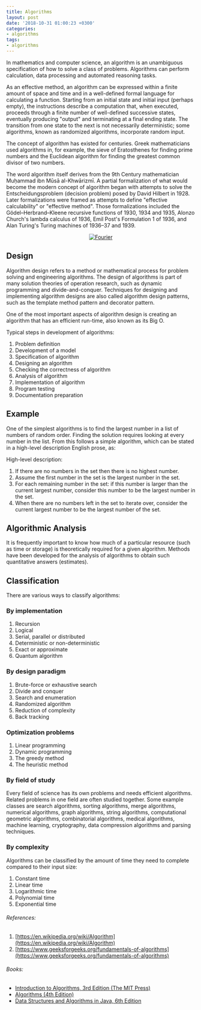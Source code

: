 ```yaml
---
title: Algorithms
layout: post
date: '2018-10-31 01:00:23 +0300'
categories:
- algorithms
tags:
- algorithms
---
```


In mathematics and computer science, an algorithm is an unambiguous specification of how to solve a class of problems. Algorithms can perform calculation, data processing and automated reasoning tasks.

As an effective method, an algorithm can be expressed within a finite amount of space and time and in a well-defined formal language for calculating a function. Starting from an initial state and initial input (perhaps empty), the instructions describe a computation that, when executed, proceeds through a finite number of well-defined successive states, eventually producing "output" and terminating at a final ending state. The transition from one state to the next is not necessarily deterministic; some algorithms, known as randomized algorithms, incorporate random input.

The concept of algorithm has existed for centuries. Greek mathematicians used algorithms in, for example, the sieve of Eratosthenes for finding prime numbers and the Euclidean algorithm for finding the greatest common divisor of two numbers.

The word algorithm itself derives from the 9th Century mathematician Muḥammad ibn Mūsā al-Khwārizmī. A partial formalization of what would become the modern concept of algorithm began with attempts to solve the Entscheidungsproblem (decision problem) posed by David Hilbert in 1928. Later formalizations were framed as attempts to define "effective calculability" or "effective method". Those formalizations included the Gödel–Herbrand–Kleene recursive functions of 1930, 1934 and 1935, Alonzo Church's lambda calculus of 1936, Emil Post's Formulation 1 of 1936, and Alan Turing's Turing machines of 1936–37 and 1939.

<p align="center">
    <a href="https://xkcd.com/26/" target="_blank"><img src="../../images/2018-10-31-algorithms.jpg" alt="Fourier" title="Fourier" /></a>
</p>

## Design
Algorithm design refers to a method or mathematical process for problem solving and engineering algorithms. The design of algorithms is part of many solution theories of operation research, such as dynamic programming and divide-and-conquer. Techniques for designing and implementing algorithm designs are also called algorithm design patterns, such as the template method pattern and decorator pattern.

One of the most important aspects of algorithm design is creating an algorithm that has an efficient run-time, also known as its Big O.

Typical steps in development of algorithms:
1. Problem definition
2. Development of a model
3. Specification of algorithm
4. Designing an algorithm
5. Checking the correctness of algorithm
6. Analysis of algorithm
7. Implementation of algorithm
8. Program testing
9. Documentation preparation

## Example
One of the simplest algorithms is to find the largest number in a list of numbers of random order. Finding the solution requires looking at every number in the list. From this follows a simple algorithm, which can be stated in a high-level description English prose, as:

High-level description:
1. If there are no numbers in the set then there is no highest number.
2. Assume the first number in the set is the largest number in the set.
3. For each remaining number in the set: if this number is larger than the current largest number, consider this number to be the largest number in the set.
4. When there are no numbers left in the set to iterate over, consider the current largest number to be the largest number of the set.

## Algorithmic Analysis
It is frequently important to know how much of a particular resource (such as time or storage) is theoretically required for a given algorithm. Methods have been developed for the analysis of algorithms to obtain such quantitative answers (estimates).

## Classification
There are various ways to classify algorithms:

### By implementation
1. Recursion
2. Logical
3. Serial, parallel or distributed
4. Deterministic or non-deterministic
5. Exact or approximate
6. Quantum algorithm

### By design paradigm
1. Brute-force or exhaustive search
2. Divide and conquer
3. Search and enumeration
4. Randomized algorithm
5. Reduction of complexity
6. Back tracking

### Optimization problems
1. Linear programming
2. Dynamic programming
3. The greedy method
4. The heuristic method

### By field of study
Every field of science has its own problems and needs efficient algorithms. Related problems in one field are often studied together. Some example classes are search algorithms, sorting algorithms, merge algorithms, numerical algorithms, graph algorithms, string algorithms, computational geometric algorithms, combinatorial algorithms, medical algorithms, machine learning, cryptography, data compression algorithms and parsing techniques.

### By complexity
Algorithms can be classified by the amount of time they need to complete compared to their input size:
1. Constant time
2. Linear time
3. Logarithmic time
4. Polynomial time
5. Exponential time

###### References:
1. [https://en.wikipedia.org/wiki/Algorithm](https://en.wikipedia.org/wiki/Algorithm)
2. [https://www.geeksforgeeks.org/fundamentals-of-algorithms](https://www.geeksforgeeks.org/fundamentals-of-algorithms)

###### Books:
* [Introduction to Algorithms, 3rd Edition (The MIT Press)](https://www.amazon.com/Introduction-Algorithms-3rd-MIT-Press/dp/0262033844)
* [Algorithms (4th Edition)](https://www.amazon.com/Algorithms-4th-Robert-Sedgewick/dp/032157351X)
* [Data Structures and Algorithms in Java, 6th Edition](https://www.amazon.com/Data-Structures-Algorithms-Java-6th-ebook/dp/B00JDRQF8C)